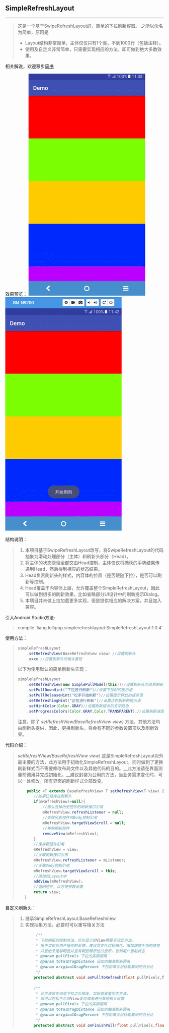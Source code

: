 ## SimpleRefreshLayout
-------------------
> 这是一个基于SwipeRefreshLayout的，简单的下拉刷新容器。
> 之所以命名为简单，原因是
>  * Layout结构非常简单，主体仅仅只有1个类，不到1000行（包括注释）。
>  * 使用及自定义非常简单，只需要实现相应的方法，即可做到绝大多数效果。

相关解说，欢迎移步[简书](http://www.jianshu.com/p/65506b0f993a)

效果预览：
![系统默认样式](https://github.com/Mr-XiaoLiang/SimpleRefreshLayout/blob/develop/gif/CircelMaterialModel-Demo.gif)
![简易下拉样式](https://github.com/Mr-XiaoLiang/SimpleRefreshLayout/blob/develop/gif/SimplePullModel-Demo.gif)

结构说明：
> 1. 本项目基于SwipeRefreshLayout改写，将SwipeRefreshLayout的代码抽象为滑动处理部分（主体）和刷新头部分（Head）。
> 2. 将主体的状态管理全部交由Head控制，主体仅仅将捕获的手势结果传递到Head，然后得到相应的状态结果。
> 3. Head负责刷新头的样式，内容体的位置（是否跟随下拉），是否可以刷新等控制。
> 4. Head覆盖于内容体上层，允许覆盖整个SimpleRefreshLayout，因此可以做到很多的刷新效果，比如省略部分UI设计中的刷新提示Dialog。
> 5. 本项目并未做上拉加载更多实现，但是提供相应的解决方案，并且加入兼容。


引入Android Studio方法:
> compile 'liang.lollipop.simplerefreshlayout:SimpleRefreshLayout:1.0.4'


使用方法：
> ``` Java
> simpleRefreshLayout
>     .setRefreshView(BaseRefreshView view) //设置刷新头
>     .xxxx //设置刷新头的相关属性
> ```
> 以下为使用默认的简单刷新头实现：
> ``` Java
> simpleRefreshLayout
>     .setRefreshView(new SimplePullModel(this))//设置刷新头为简易刷新模式
>     .setPullDownHint("下拉进行刷新")//设置下拉时的提示语
>     .setPullReleaseHint("松手开始刷新")//设置提示释放的提示语
>     .setRefreshingHint("正在进行刷新")//设置正在刷新的提示语
>     .setHintColor(Color.GRAY)//设置刷新提示的文字颜色
>     .setProgressColors(Color.GRAY,Color.TRANSPARENT);//设置刷新进度条的颜色（数组）
> ```
> 注意，除了 _setRefreshView(BaseRefreshView view)_ 方法，其他方法均由刷新头提供，因此，更换刷新头，将会有不同的参数设置项以及刷新效果。

代码介绍：
> _setRefreshView(BaseRefreshView view)_ 这是SimpleRefreshLayout对外最主要的方法，此方法用于初始化SimpleRefreshLayout，同时做到了更换刷新样式而不需要修改布局文件以及其他代码的目的。__此方法请在界面测量前调用并完成初始化。__建议封装为公用的方法，当业务需求变化时，可以一处修改，所有界面的刷新样式全部改变。
> ``` Java
>     public <T extends BaseRefreshView> T setRefreshView(T view) {
>        //如果已经存在刷新头
>        if(mRefreshView!=null){
>            //那么去掉历史控件的刷新接口引用
>            mRefreshView.refreshListener = null;
>            //去除历史控件的Body控制引用
>            mRefreshView.targetViewScroll = null;
>            //移除刷新控件
>            removeView(mRefreshView);
>        }
>        //保存新控件引用
>        mRefreshView = view;
>        //关联刷新接口引用
>        mRefreshView.refreshListener = mListener;
>        //关联Body控制引用
>        mRefreshView.targetViewScroll = this;
>        //添加到Layout中
>        addView(mRefreshView);
>        //返回控件，以方便参数设置
>        return view;
>    }
> ```

自定义刷新头：
> 1. 继承SimpleRefreshLayout.BaseRefreshView
> 2. 实现抽象方法，必要时可以重写相关方法
> ``` Java
>         /**
>         * 下拉刷新的控制方法，实际显示的View需要实现此方法，
>         * 用于实现对用户操作的反馈，建议将变化过程细化，增加跟随手指的感觉
>         * 并且给予足够明显并且有明显暗示性的显示，告知用户当前状态
>         * @param pullPixels 下拉的实际距离
>         * @param totalDragDistance 设定的触发刷新距离
>         * @param originalDragPercent 下拉距离与目标距离间的百分比
>         */
>        protected abstract void onPullToRefresh(float pullPixels,float totalDragDistance,float originalDragPercent);
>
>        /**
>         * 此方法将在结束下拉之后触发，实现或者重写次方法，
>         * 将可以在松手后将View复位或者进行其他相关设置
>         * @param pullPixels 下拉的实际距离
>         * @param totalDragDistance 设定的触发刷新距离
>         * @param originalDragPercent 下拉距离与目标距离间的百分比
>         */
>        protected abstract void onFinishPull(float pullPixels,float totalDragDistance,float originalDragPercent);
> ```
